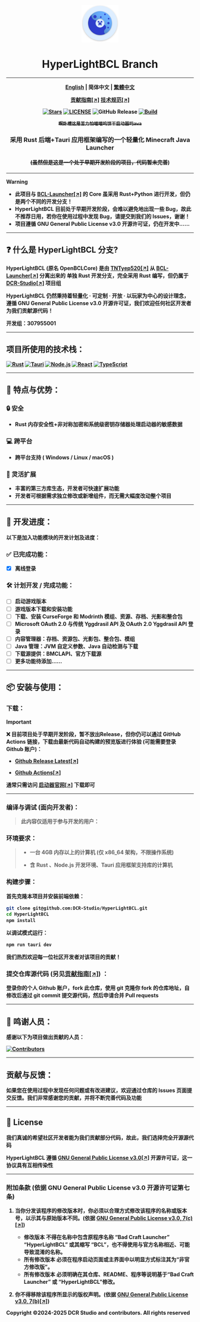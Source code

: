 <div align="center">

<a href="https://github.com/DCR-Studio/HyperLightBCL">
    <img src="./docs/images/logo.svg" alt="Logo" width="100" height="100">
</a>

# HyperLightBCL Branch

---

  <b><a href="./README.md">English</a> | 简体中文 | <a href="./docs/README_zh_hant.md">繁體中文</a>
</p>

[贡献指南[↗]](https://github.com/DCR-Studio/HyperLightBCL/blob/main/docs/CONTRIBUTING.md)
[技术规范[↗]](https://github.com/DCR-Studio/HyperLightBCL/blob/main/docs/CONTRIBUTING.md#Angular-commit-convention)

[![Stars](https://img.shields.io/github/stars/DCR-Studio/HyperLightBCL?style=for-the-badge&logo=data:image/svg%2bxml;base64,PHN2ZyB4bWxucz0iaHR0cDovL3d3dy53My5vcmcvMjAwMC9zdmciIHZlcnNpb249IjEiIHdpZHRoPSIxNiIgaGVpZ2h0PSIxNiI+PHBhdGggZD0iTTggLjI1YS43NS43NSAwIDAgMSAuNjczLjQxOGwxLjg4MiAzLjgxNSA0LjIxLjYxMmEuNzUuNzUgMCAwIDEgLjQxNiAxLjI3OWwtMy4wNDYgMi45Ny43MTkgNC4xOTJhLjc1MS43NTEgMCAwIDEtMS4wODguNzkxTDggMTIuMzQ3bC0zLjc2NiAxLjk4YS43NS43NSAwIDAgMS0xLjA4OC0uNzlsLjcyLTQuMTk0TC44MTggNi4zNzRhLjc1Ljc1IDAgMCAxIC40MTYtMS4yOGw0LjIxLS42MTFMNy4zMjcuNjY4QS43NS43NSAwIDAgMSA4IC4yNVoiIGZpbGw9IiNlYWM1NGYiLz48L3N2Zz4=&logoSize=auto&label=Stars&labelColor=444444&color=eac54f)](https://github.com/DCR-Studio/HyperLightBCL)
[![LICENSE](https://img.shields.io/github/license/DCR-Studio/HyperLightBCL?style=for-the-badge)](https://github.com/DCR-Studio/HyperLightBCL/blob/main/LICENSE)
![GitHub Release](https://img.shields.io/github/v/release/DCR-Studio/HyperLightBCL?label=Release&logo=github&style=for-the-badge)
[![Build](https://img.shields.io/badge/GitHub%20Actions-Build-181717?logo=github&logoColor=white&style=for-the-badge)](https://github.com/DCR-Studio/HyperLightBCL/actions)

 ~~**```啊卧槽这是苦力怕喵喵呜饼干启动器吗awa```**~~

### 采用 Rust 后端+Tauri 应用框架编写的一个轻量化 Minecraft Java Launcher
#### ~~(虽然但是这是一个处于**早期开发阶段的项目，代码暂未完善**~~)

</div>

---

> [!WARNING]
> * 此项目与 [**BCL-Launcher[↗]**](https://github.com/DCR-Studio/BCL-Launcher) 的 Core 虽采用 **Rust+Python 进行开发**，但仍是**两个不同的开发分支！**
> * HyperLightBCL 目前处于**早期开发阶段**，会难以避免地出现一些 Bug，故此不推荐日用，若你在使用过程中发现 Bug，请**提交到我们的 Issues**，谢谢！
> * 项目遵循 **GNU General Public License v3.0 开源许可证**，仍在开发中......

---

## ❓ 什么是 HyperLightBCL 分支?
**HyperLightBCL** (原名 **OpenBCLCore**) 是由 [**TNTyep520[↗]**](https://github.com/TNTyep520) 从 [**BCL-Launcher[↗]**](https://github.com/DCR-Studio/BCL-Launcher) 分离出来的 **单独 Rust 开发分支，完全采用 Rust 编写**，但仍属于 [**DCR-Studio[↗]**](https://github.com/DCR-Studio) **项目组**

HyperLightBCL 仍然秉持着**轻量化 · 可定制 · 开放 · 以玩家为中心的设计理念**，遵循 **GNU General Public License v3.0 开源许可证**，我们欢迎任何社区开发者为我们贡献源代码！

**开发组：307955001**

---

## 项目所使用的技术栈：
[![Rust](https://img.shields.io/badge/Rust-000000?logo=rust&logoColor=white&style=for-the-badge)](https://www.rust-lang.org/)
[![Tauri](https://img.shields.io/badge/Tauri-v2-FFC131?style=for-the-badge&logo=tauri&logoColor=white&labelColor=24C8DB)](https://tauri.app/)
[![Node.js](https://img.shields.io/badge/Node.js-339933?style=for-the-badge&logo=nodedotjs&logoColor=white)](https://nodejs.org/)
[![React](https://img.shields.io/badge/React-20232A?style=for-the-badge&logo=react&logoColor=61DAFB)](https://react.dev/)
[![TypeScript](https://img.shields.io/badge/TypeScript-007ACC?style=for-the-badge&logo=typescript&logoColor=white)](https://www.typescriptlang.org/)

---

## 🚀 特点与优势：

### 🔒 安全  

- Rust 内存安全性+非对称加密和系统级密钥存储器处理启动器的敏感数据

### 💻 跨平台 

- 跨平台支持 ( Windows / Linux / macOS )

### 🧩 灵活扩展  

- 丰富的第三方库生态，开发者可快速扩展功能  
- 开发者可根据需求独立修改或新增组件，而无需大幅度改动整个项目

---

## 📆 开发进度：
以下是**加入功能模块的开发计划及进度：**

###  ✅ 已完成功能：

* [x] 离线登录

### 🛠️ 计划开发 / 完成功能：

* [ ] 启动游戏版本
* [ ] 游戏版本下载和安装功能
* [ ] 下载、安装 CurseForge 和 Modrinth 模组、资源、存档、光影和整合包
* [ ] Microsoft OAuth 2.0 与传统 Yggdrasil API 及 OAuth 2.0 Yggdrasil API 登录
* [ ] 内容管理器：存档、资源包、光影包、整合包、模组
* [ ] Java 管理：JVM 自定义参数、Java 自动检测与下载
* [ ] 下载源提供：BMCLAPI、官方下载源
* [ ] 更多功能待添加......

---

## 📦 安装与使用：

### 下载：

> [!IMPORTANT]  
> ❌ 目前项目处于**早期开发阶段**，暂不放出Release，但你仍可以通过 **GitHub Actions 链接**，下载由最新代码自动构建的预览版进行体验 (可能**需要登录 Github 账户**)：
>
> - [**Github Release Latest[↗]**](https://github.com/DCR-Studio/HyperLightBCL/releases/latest)
>
> - [**Github Actions[↗]**](https://github.com/DCR-Studio/HyperLightBCL/actions)

通常只需访问 [**启动器官网[↗]**](https://launcher.dcrstudio.top/download) 下载即可

---

### 编译与调试 (面向开发者)：

> 此内容仅适用于**参与开发**的用户：

### 环境要求：

> * 一台 4GB 内存以上的计算机 **(仅 x86_64 架构，不限操作系统)**
>
> * 含 **Rust 、Node.js 开发环境、Tauri 应用框架支持库**的计算机

### 构建步骤：

首先克隆本项目并安装**前端依赖**：

```bash
git clone git@github.com:DCR-Studio/HyperLightBCL.git
cd HyperLightBCL
npm install
```

以**调试模式**运行：

```bash
npm run tauri dev
```

我们热烈欢迎**每一位社区开发者对该项目的贡献！**

### 提交仓库源代码 (另见[贡献指南[↗]](https://github.com/DCR-Studio/HyperLightBCL/blob/main/docs/CONTRIBUTING.md)) ：

**登录你的个人 Github 账户，fork 此仓库，使用 git 克隆你 fork 的仓库地址，自修改后通过 git commit 提交源代码，然后申请合并 Pull requests**

---

## 🌟 鸣谢人员：
**感谢以下为项目做出贡献的人员：**

[![Contributors](https://contrib.rocks/image?repo=DCR-Studio/HyperLightBCL)](https://github.com/DCR-Studio/HyperLightBCL/graphs/contributors)

---

## 贡献与反馈：

如果您在使用过程中发现任何问题或有改进建议，欢迎通过仓库的 Issues 页面提交反馈。我们非常感谢您的贡献，并将不断完善代码及功能

---

## 📜 License

我们真诚的希望社区开发者能为我们贡献部分代码，故此，我们选择**完全开源源代码**

**HyperLightBCL** 遵循 **[GNU General Public License v3.0[↗]](https://github.com/DCR-Studio/HyperLightBCL/blob/main/LICENSE) 开源许可证**，这一协议具有互相**传染性**

---

### 附加条款 (依据 GNU General Public License v3.0 开源许可证第七条)  

1. 当你分发该程序的修改版本时，你必须以**合理方式修改该程序的名称或版本号**，以示其与原始版本不同。(依据 [**GNU General Public License v3.0, 7(c)[↗]**](https://github.com/DCR-Studio/HyperLightBCL/blob/main/LICENSE#L372-L374))
   - 修改版本 **不得在名称中包含原程序名称 “Bad Craft Launcher” “HyperLightBCL” 或其缩写 “BCL”，也不得使用与官方名称相近、可能导致混淆的名称**。
   - 所有修改版本 **必须在程序启动页面或主界面中以明显方式标注其为“非官方修改版”**。
   - 所有修改版本 **必须明确在其仓库、README、程序等说明基于“Bad Craft Launcher” 或 “HyperLightBCL”修改**。

2. 你**不得移除该程序所显示的版权声明**。(依据 [**GNU General Public License v3.0, 7(b)[↗]**](https://github.com/DCR-Studio/HyperLightBCL/blob/main/LICENSE#L368-L370))

**Copyright ©2024-2025 DCR Studio and contributors. All rights reserved**
